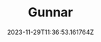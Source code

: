 ---
title: "Gunnar"
category: "IndieWeb & Personal Blogs"
site_url: https://gunnar.se/
feed_url: https://gunnar.se/feed.xml
date: 2023-11-29T11:36:53.161764Z
domain: gunnar.se

---
